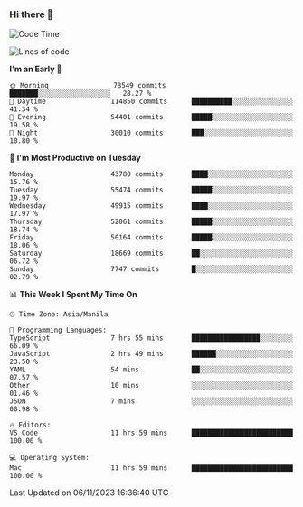 ### Hi there 👋

<!--START_SECTION:waka-->
![Code Time](http://img.shields.io/badge/Code%20Time-4%2C487%20hrs%2014%20mins-blue)

![Lines of code](https://img.shields.io/badge/From%20Hello%20World%20I%27ve%20Written-111.9%20million%20lines%20of%20code-blue)

**I'm an Early 🐤** 

```text
🌞 Morning                78549 commits       ███████░░░░░░░░░░░░░░░░░░   28.27 % 
🌆 Daytime                114850 commits      ██████████░░░░░░░░░░░░░░░   41.34 % 
🌃 Evening                54401 commits       █████░░░░░░░░░░░░░░░░░░░░   19.58 % 
🌙 Night                  30010 commits       ███░░░░░░░░░░░░░░░░░░░░░░   10.80 % 
```
📅 **I'm Most Productive on Tuesday** 

```text
Monday                   43780 commits       ████░░░░░░░░░░░░░░░░░░░░░   15.76 % 
Tuesday                  55474 commits       █████░░░░░░░░░░░░░░░░░░░░   19.97 % 
Wednesday                49915 commits       ████░░░░░░░░░░░░░░░░░░░░░   17.97 % 
Thursday                 52061 commits       █████░░░░░░░░░░░░░░░░░░░░   18.74 % 
Friday                   50164 commits       █████░░░░░░░░░░░░░░░░░░░░   18.06 % 
Saturday                 18669 commits       ██░░░░░░░░░░░░░░░░░░░░░░░   06.72 % 
Sunday                   7747 commits        █░░░░░░░░░░░░░░░░░░░░░░░░   02.79 % 
```


📊 **This Week I Spent My Time On** 

```text
🕑︎ Time Zone: Asia/Manila

💬 Programming Languages: 
TypeScript               7 hrs 55 mins       █████████████████░░░░░░░░   66.09 % 
JavaScript               2 hrs 49 mins       ██████░░░░░░░░░░░░░░░░░░░   23.50 % 
YAML                     54 mins             ██░░░░░░░░░░░░░░░░░░░░░░░   07.57 % 
Other                    10 mins             ░░░░░░░░░░░░░░░░░░░░░░░░░   01.46 % 
JSON                     7 mins              ░░░░░░░░░░░░░░░░░░░░░░░░░   00.98 % 

🔥 Editors: 
VS Code                  11 hrs 59 mins      █████████████████████████   100.00 % 

💻 Operating System: 
Mac                      11 hrs 59 mins      █████████████████████████   100.00 % 
```


 Last Updated on 06/11/2023 16:36:40 UTC
<!--END_SECTION:waka-->


<!--
**rad182/rad182** is a ✨ _special_ ✨ repository because its `README.md` (this file) appears on your GitHub profile.

Here are some ideas to get you started:

- 🔭 I’m currently working on ...
- 🌱 I’m currently learning ...
- 👯 I’m looking to collaborate on ...
- 🤔 I’m looking for help with ...
- 💬 Ask me about ...
- 📫 How to reach me: ...
- 😄 Pronouns: ...
- ⚡ Fun fact: ...
-->
